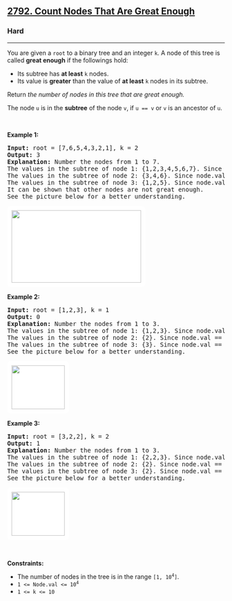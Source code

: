 <h2><a href="https://leetcode.com/problems/count-nodes-that-are-great-enough/">2792. Count Nodes That Are Great Enough</a></h2><h3>Hard</h3><hr><div><p>You are given a <code>root</code> to a binary tree and an integer <code>k</code>. A node of this tree is called <strong>great enough</strong> if the followings hold:</p>

<ul>
	<li>Its subtree has <strong>at least</strong> <code>k</code> nodes.</li>
	<li>Its value is <b>greater</b> than the value of <strong>at least</strong> <code>k</code> nodes in its subtree.</li>
</ul>

<p>Return<em> the number of nodes in this tree that are great enough.</em></p>

<p>The node <code>u</code> is in the <strong>subtree</strong> of the node&nbsp;<code>v</code>, if <code><font face="monospace">u == v</font></code>&nbsp;or&nbsp;<code>v</code>&nbsp;is an&nbsp;ancestor of <code>u</code>.</p>

<p>&nbsp;</p>
<p><strong class="example">Example 1:</strong></p>

<pre><strong>Input:</strong> root = [7,6,5,4,3,2,1], k = 2
<strong>Output:</strong> 3
<strong>Explanation:</strong> Number the nodes from 1 to 7.
The values in the subtree of node 1: {1,2,3,4,5,6,7}. Since node.val == 7, there are 6 nodes having a smaller value than its value. So it's great enough.
The values in the subtree of node 2: {3,4,6}. Since node.val == 6, there are 2 nodes having a smaller value than its value. So it's great enough.
The values in the subtree of node 3: {1,2,5}. Since node.val == 5, there are 2 nodes having a smaller value than its value. So it's great enough.
It can be shown that other nodes are not great enough.
See the picture below for a better understanding.</pre>

<p><img alt="" src="https://assets.leetcode.com/uploads/2023/07/25/1.png" style="padding: 10px; background: rgb(255, 255, 255); border-radius: 0.5rem; width: 300px; height: 167px;"></p>

<p><strong class="example">Example 2:</strong></p>

<pre><strong>Input:</strong> root = [1,2,3], k = 1
<strong>Output:</strong> 0
<strong>Explanation: </strong>Number the nodes from 1 to 3.
The values in the subtree of node 1: {1,2,3}. Since node.val == 1, there are no nodes having a smaller value than its value. So it's not great enough.
The values in the subtree of node 2: {2}. Since node.val == 2, there are no nodes having a smaller value than its value. So it's not great enough.
The values in the subtree of node 3: {3}. Since node.val == 3, there are no nodes having a smaller value than its value. So it's not great enough.
See the picture below for a better understanding.</pre>

<p><img alt="" src="https://assets.leetcode.com/uploads/2023/07/25/2.png" style="padding: 10px; background: rgb(255, 255, 255); border-radius: 0.5rem; width: 123px; height: 101px;"></p>

<p><strong class="example">Example 3:</strong></p>

<pre><strong>Input:</strong> root = [3,2,2], k = 2
<strong>Output:</strong> 1
<strong>Explanation: </strong>Number the nodes from 1 to 3.
The values in the subtree of node 1: {2,2,3}. Since node.val == 3, there are 2 nodes having a smaller value than its value. So it's great enough.
The values in the subtree of node 2: {2}. Since node.val == 2, there are no nodes having a smaller value than its value. So it's not great enough.
The values in the subtree of node 3: {2}. Since node.val == 2, there are no nodes having a smaller value than its value. So it's not great enough.
See the picture below for a better understanding.</pre>

<p><img alt="" src="https://assets.leetcode.com/uploads/2023/07/25/3.png" style="padding: 10px; background: rgb(255, 255, 255); border-radius: 0.5rem; width: 123px; height: 101px;"></p>

<p>&nbsp;</p>
<p><strong>Constraints:</strong></p>

<ul>
	<li>The number of nodes in the tree is in the range&nbsp;<code>[1, 10<sup>4</sup>]</code>.<span style="display: none;">&nbsp;</span></li>
	<li><code>1 &lt;= Node.val &lt;= 10<sup>4</sup></code></li>
	<li><code>1 &lt;= k &lt;= 10</code></li>
</ul>
</div>